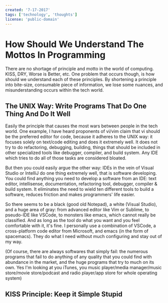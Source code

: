 ```yaml
---
created: '7-17-2017'
tags: ['technology', 'thoughts']
license: 'public-domain'
---
```

# How Should We Understand The Mottos In Programming
There are no shortage of principle and motto in the world of computing. KISS, DRY, Worse is Better, etc. One problem that occurs though, is how should we understand each of these principles. By shortening a principle into bite-size, consumable piece of information, we lose some nuances, and misunderstanding occurs within the tech world.

## The UNIX Way: Write Programs That Do One Thing And Do It Well
Easily the principle that causes the most wars between people in the tech world. One example, I have heard proponents of vi/vim claim that vi should be the preferred editor for code, because it adheres to the UNIX way: it focuses solely on text/code editing and does it extremely well. It does not try to do refactoring, debugging, building, things that should be included in other specialized tools like debugger, compiler, and build system. Any IDE which tries to do all of those tasks are considered bloated.

But then you could easily argue the other way: IDEs in the vein of Visual Studio or IntelliJ do one thing extremely well, that is software developing. You could find anything you need to develop a software from an IDE: text editor, intellisense, documentation, refactoring tool, debugger, compiler & build system. It eliminates the need to wield ten different tools to build a software, reduces friction and makes programmers' life easier.

So there seems to be a black (good old Notepad), a white (Visual Studio), and a huge area of gray: from advanced editor like Vim or Sublime, to pseudo-IDE like VSCode, to monsters like emacs, which cannot really be classified. And as long as the tool do what you want and you feel comfortable with it, it's fine. I personally use a combination of VSCode, a cross-platform code editor from Microsoft, and emacs (in the form of spacemacs). They do what I need without much configuring and stay out of my way.

(Of course, there are always softwares that simply fail: the numerous programs that fail to do anything of any quality that you could find with abundance in the market, and the huge programs that try to much on its own. Yes I'm looking at you iTunes, you music player/media manager/music store/movie store/podcast and radio player/app store for whole operating system)

## KISS Principle: Keep it Simple Stupid